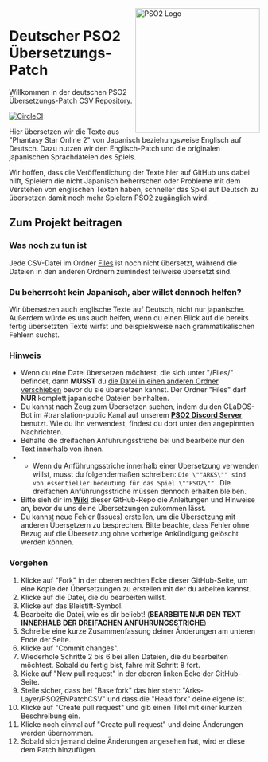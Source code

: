 <img src="http://i.imgur.com/cRliEGG.jpg" alt="PSO2 Logo" height="250px" align="right"/>

# Deutscher PSO2 Übersetzungs-Patch 
Willkommen in der deutschen PSO2 Übersetzungs-Patch CSV Repository.

[![CircleCI](https://circleci.com/gh/Arks-Layer/PSO2ENPatchCSV/tree/DE.svg?style=svg)](https://circleci.com/gh/Arks-Layer/PSO2ENPatchCSV/tree/DE)

Hier übersetzen wir die Texte aus "Phantasy Star Online 2" von Japanisch beziehungsweise Englisch auf Deutsch. Dazu nutzen wir den Englisch-Patch und die originalen japanischen Sprachdateien des Spiels.

Wir hoffen, dass die Veröffentlichung der Texte hier auf GitHub uns dabei hilft, Spielern die nicht Japanisch beherrschen oder Probleme mit dem Verstehen von englischen Texten haben, schneller das Spiel auf Deutsch zu übersetzen damit noch mehr Spielern PSO2 zugänglich wird.

## Zum Projekt beitragen
### Was noch zu tun ist
Jede CSV-Datei im Ordner [Files] ist noch nicht übersetzt, während die Dateien in den anderen Ordnern zumindest teilweise übersetzt sind.

### Du beherrscht kein Japanisch, aber willst dennoch helfen?
Wir übersetzen auch englische Texte auf Deutsch, nicht nur japanische. Außerdem würde es uns auch helfen, wenn du einen Blick auf die bereits fertig übersetzten Texte wirfst und beispielsweise nach grammatikalischen Fehlern suchst.

### Hinweis
* Wenn du eine Datei übersetzen möchtest, die sich unter "/Files/" befindet, dann **MUSST** du [die Datei in einen anderen Ordner verschieben](https://github.com/blog/1436-moving-and-renaming-files-on-github) bevor du sie übersetzen kannst. Der Ordner "Files" darf **NUR** komplett japanische Dateien beinhalten.
* Du kannst nach Zeug zum Übersetzen suchen, indem du den GLaDOS-Bot im #translation-public Kanal auf unserem **[PSO2 Discord Server]** benutzt. Wie du ihn verwendest, findest du dort unter den angepinnten Nachrichten.
* Behalte die dreifachen Anführungsstriche bei und bearbeite nur den Text innerhalb von ihnen.
* * Wenn du Anführungsstriche innerhalb einer Übersetzung verwenden willst, musst du folgendermaßen schreiben: `Die \""ARKS\"" sind von essentieller bedeutung für das Spiel \""PSO2\"".` Die dreifachen Anführungsstriche müssen dennoch erhalten bleiben.
* Bitte sieh dir im **[Wiki]** dieser GitHub-Repo die Anleitungen und Hinweise an, bevor du uns deine Übersetzungen zukommen lässt.
* Du kannst neue Fehler (Issues) erstellen, um die Übersetzung mit anderen Übersetzern zu besprechen. Bitte beachte, dass Fehler ohne Bezug auf die Übersetzung ohne vorherige Ankündigung gelöscht werden können.

### Vorgehen
 1. Klicke auf "Fork" in der oberen rechten Ecke dieser GitHub-Seite, um eine Kopie der Übersetzungen zu erstellen mit der du arbeiten kannst.
 2. Klicke auf die Datei, die du bearbeiten willst.
 3. Klicke auf das Bleistift-Symbol.
 4. Bearbeite die Datei, wie es dir beliebt! (**BEARBEITE NUR DEN TEXT INNERHALB DER DREIFACHEN ANFÜHRUNGSSTRICHE**)
 5. Schreibe eine kurze Zusammenfassung deiner Änderungen am unteren Ende der Seite.
 6. Klicke auf "Commit changes".
 7. Wiederhole Schritte 2 bis 6 bei allen Dateien, die du bearbeiten möchtest. Sobald du fertig bist, fahre mit Schritt 8 fort.
 8. Kicke auf "New pull request" in der oberen linken Ecke der GitHub-Seite.
 9. Stelle sicher, dass bei "Base fork" das hier steht: "Arks-Layer/PSO2ENPatchCSV" und dass die "Head fork" deine eigene ist.
 10. Klicke auf "Create pull request" und gib einen Titel mit einer kurzen Beschreibung ein.
 11. Klicke noch einmal auf "Create pull request" und deine Änderungen werden übernommen.
 12. Sobald sich jemand deine Änderungen angesehen hat, wird er diese dem Patch hinzufügen.
 
 [Files]: https://github.com/Arks-Layer/PSO2ENPatchCSV/tree/DE/Files
 [PSO2 Discord Server]: https://discord.gg/PSO2
 [Wiki]: https://github.com/Arks-Layer/PSO2ENPatchCSV/wiki
